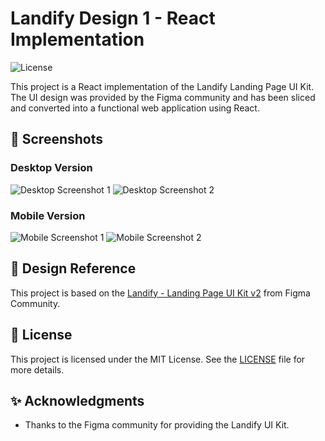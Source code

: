 # Landify Design 1 - React Implementation

![License](https://img.shields.io/badge/license-MIT-green)

This project is a React implementation of the Landify Landing Page UI Kit. The UI design was provided by the Figma community and has been sliced and converted into a functional web application using React.

## 📸 Screenshots

### Desktop Version

![Desktop Screenshot 1](landify-design-1-react/mockups/mockup1.png)
![Desktop Screenshot 2](landify-design-1-react/mockups/mockup2.png)

### Mobile Version

![Mobile Screenshot 1](landify-design-1-react/mockups/mockup3.png)
![Mobile Screenshot 2](landify-design-1-react/mockups/mockup4.png)

## 🎨 Design Reference

This project is based on the [Landify - Landing Page UI Kit v2](<https://www.figma.com/design/088L8rIAnc29ArpVGDNG5y/Landify---Landing-Page-UI-Kit-v2-(Community)?node-id=1973-6598&t=KM6f0RjBK3Yq0WT8-0>) from Figma Community.

## 📄 License

This project is licensed under the MIT License. See the [LICENSE](LICENSE) file for more details.

## ✨ Acknowledgments

- Thanks to the Figma community for providing the Landify UI Kit.
